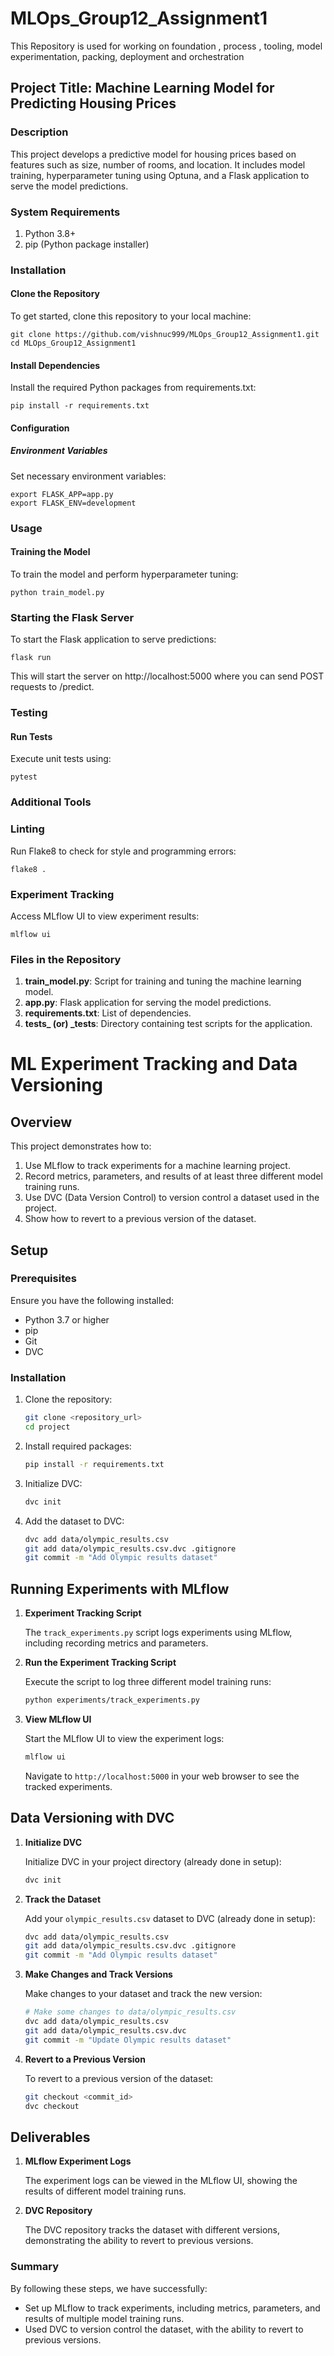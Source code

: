 # MLOps_Group12_Assignment1
This Repository is used for working on foundation , process , tooling, model experimentation, packing, deployment and orchestration

## Project Title: Machine Learning Model for Predicting Housing Prices

### Description
This project develops a predictive model for housing prices based on features such as size, number of rooms, and location. It includes model training, hyperparameter tuning using Optuna, and a Flask application to serve the model predictions.

### System Requirements
1. Python 3.8+
2. pip (Python package installer)

### Installation
#### Clone the Repository
To get started, clone this repository to your local machine:
```
git clone https://github.com/vishnuc999/MLOps_Group12_Assignment1.git
cd MLOps_Group12_Assignment1
```

#### Install Dependencies
Install the required Python packages from requirements.txt:
```
pip install -r requirements.txt
```

#### Configuration
##### Environment Variables
Set necessary environment variables:
```
export FLASK_APP=app.py
export FLASK_ENV=development
```

### Usage
#### Training the Model
To train the model and perform hyperparameter tuning:
```
python train_model.py
```

### Starting the Flask Server
To start the Flask application to serve predictions:
```
flask run
```

This will start the server on http://localhost:5000 where you can send POST requests to /predict.

### Testing
#### Run Tests
Execute unit tests using:
```
pytest
```

### Additional Tools
### Linting
Run Flake8 to check for style and programming errors:
```
flake8 .
```

### Experiment Tracking
Access MLflow UI to view experiment results:
```
mlflow ui
```

### Files in the Repository
1. **train_model.py**: Script for training and tuning the machine learning model.
2. **app.py**: Flask application for serving the model predictions.
3. **requirements.txt**: List of dependencies.
4. **tests_ (or) _tests**: Directory containing test scripts for the application.


# ML Experiment Tracking and Data Versioning

## Overview

This project demonstrates how to:
1. Use MLflow to track experiments for a machine learning project.
2. Record metrics, parameters, and results of at least three different model training runs.
3. Use DVC (Data Version Control) to version control a dataset used in the project.
4. Show how to revert to a previous version of the dataset.

## Setup

### Prerequisites

Ensure you have the following installed:
- Python 3.7 or higher
- pip
- Git
- DVC

### Installation

1. Clone the repository:
    ```bash
    git clone <repository_url>
    cd project
    ```

2. Install required packages:
    ```bash
    pip install -r requirements.txt
    ```

3. Initialize DVC:
    ```bash
    dvc init
    ```

4. Add the dataset to DVC:
    ```bash
    dvc add data/olympic_results.csv
    git add data/olympic_results.csv.dvc .gitignore
    git commit -m "Add Olympic results dataset"
    ```

## Running Experiments with MLflow

1. **Experiment Tracking Script**

    The `track_experiments.py` script logs experiments using MLflow, including recording metrics and parameters.

2. **Run the Experiment Tracking Script**

    Execute the script to log three different model training runs:
    ```bash
    python experiments/track_experiments.py
    ```

3. **View MLflow UI**

    Start the MLflow UI to view the experiment logs:
    ```bash
    mlflow ui
    ```
    Navigate to `http://localhost:5000` in your web browser to see the tracked experiments.

## Data Versioning with DVC

1. **Initialize DVC**

    Initialize DVC in your project directory (already done in setup):
    ```bash
    dvc init
    ```

2. **Track the Dataset**

    Add your `olympic_results.csv` dataset to DVC (already done in setup):
    ```bash
    dvc add data/olympic_results.csv
    git add data/olympic_results.csv.dvc .gitignore
    git commit -m "Add Olympic results dataset"
    ```

3. **Make Changes and Track Versions**

    Make changes to your dataset and track the new version:
    ```bash
    # Make some changes to data/olympic_results.csv
    dvc add data/olympic_results.csv
    git add data/olympic_results.csv.dvc
    git commit -m "Update Olympic results dataset"
    ```

4. **Revert to a Previous Version**

    To revert to a previous version of the dataset:
    ```bash
    git checkout <commit_id>
    dvc checkout
    ```

## Deliverables

1. **MLflow Experiment Logs**

    The experiment logs can be viewed in the MLflow UI, showing the results of different model training runs.

2. **DVC Repository**

    The DVC repository tracks the dataset with different versions, demonstrating the ability to revert to previous versions.

### Summary

By following these steps, we have successfully:
- Set up MLflow to track experiments, including metrics, parameters, and results of multiple model training runs.
- Used DVC to version control the dataset, with the ability to revert to previous versions.

